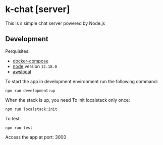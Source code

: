 # k-chat [server]

This is s simple chat server powered by Node.js

## Development

Perquisites: 
- [docker-compose](https://docs.docker.com/compose/install/)
- [node](https://docs.npmjs.com/downloading-and-installing-node-js-and-npm) version `12.18.0`
- [awslocal](https://github.com/localstack/awscli-local) 
 
 
To start the app in development environment run the following command:
```
npm run development:up
```

When the stack is up, you need To init localstack only once:
```
npm run localstack:init
```

To test: 
```
npm run test
```

Access the app at port: 3000

